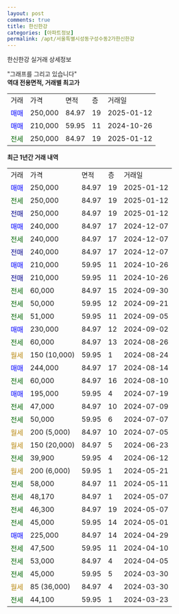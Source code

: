 ```yaml
---
layout: post
comments: true
title: 한신한강
categories: [아파트정보]
permalink: /apt/서울특별시성동구성수동2가한신한강
---
```


한신한강 실거래 상세정보

<script type="text/javascript">
  google.charts.load('current', {'packages':['line', 'corechart']});
  google.charts.setOnLoadCallback(drawChart);

  function drawChart() {
    var data = new google.visualization.DataTable();
    data.addColumn('date', '거래일');
    data.addColumn('number', "매매");
    data.addColumn('number', "전세");
    data.addColumn('number', "전매");

    data.addRows([[new Date(Date.parse("2025-01-12")), 250000, null, null], [new Date(Date.parse("2025-01-12")), null, 250000, null], [new Date(Date.parse("2025-01-12")), null, null, 250000], [new Date(Date.parse("2024-12-07")), 240000, null, null], [new Date(Date.parse("2024-12-07")), null, 240000, null], [new Date(Date.parse("2024-12-07")), null, null, 240000], [new Date(Date.parse("2024-10-26")), 210000, null, null], [new Date(Date.parse("2024-10-26")), null, null, 210000], [new Date(Date.parse("2024-09-30")), null, 60000, null], [new Date(Date.parse("2024-09-21")), null, 50000, null], [new Date(Date.parse("2024-09-05")), null, 51000, null], [new Date(Date.parse("2024-09-02")), 230000, null, null], [new Date(Date.parse("2024-08-26")), null, 60000, null], [new Date(Date.parse("2024-08-24")), null, null, null], [new Date(Date.parse("2024-08-14")), 244000, null, null], [new Date(Date.parse("2024-08-10")), null, 60000, null], [new Date(Date.parse("2024-07-19")), 195000, null, null], [new Date(Date.parse("2024-07-09")), null, 47000, null], [new Date(Date.parse("2024-07-07")), null, 50000, null], [new Date(Date.parse("2024-07-05")), null, null, null], [new Date(Date.parse("2024-06-23")), null, null, null], [new Date(Date.parse("2024-06-12")), null, 39900, null], [new Date(Date.parse("2024-05-21")), null, null, null], [new Date(Date.parse("2024-05-11")), null, 58000, null], [new Date(Date.parse("2024-05-07")), null, 48170, null], [new Date(Date.parse("2024-05-07")), null, 46300, null], [new Date(Date.parse("2024-05-01")), null, 45000, null], [new Date(Date.parse("2024-04-29")), 225000, null, null], [new Date(Date.parse("2024-04-10")), null, 47500, null], [new Date(Date.parse("2024-04-05")), null, 53000, null], [new Date(Date.parse("2024-03-30")), null, 45000, null], [new Date(Date.parse("2024-03-30")), null, null, null], [new Date(Date.parse("2024-03-23")), null, 44100, null]]);

    var options = {
      hAxis: {
        format: 'yyyy/MM/dd'
      },    
      lineWidth: 0,
      pointsVisible: true,    
      title: '최근 1년간 유형별 실거래가 분포',
      legend: { position: 'bottom' }
    };

    var formatter = new google.visualization.NumberFormat({pattern:'###,###'} );
    formatter.format(data, 1);
    formatter.format(data, 2);
    
    setTimeout(function() {
        var chart = new google.visualization.LineChart(document.getElementById('columnchart_material'));
        chart.draw(data, (options));
        document.getElementById('loading').style.display = 'none';
    }, 200);
  }
</script>


<div id="loading" style="z-index:20; display: block; margin-left: 0px">"그래프를 그리고 있습니다"</div>
<div id="columnchart_material" style="width: 95%; margin-left: 0px; display: block"></div>
<!-- contents start -->
<b>역대 전용면적, 거래별 최고가</b>
<table class="sortable">
    <tr>
      <td>거래</td>
      <td>가격</td>
      <td>면적</td>
      <td>층</td>
      <td>거래일</td>
    </tr>
        <tr>
          <td><a style="color: blue">매매</a></td>
          <td>250,000</td>
          <td>84.97</td>
          <td>19</td>
          <td>2025-01-12</td>
        </tr>            <tr>
          <td><a style="color: blue">매매</a></td>
          <td>210,000</td>
          <td>59.95</td>
          <td>11</td>
          <td>2024-10-26</td>
        </tr>        
        <tr>
              <td><a style="color: darkgreen">전세</a></td>
              <td>250,000</td>
              <td>84.97</td>
              <td>19</td>
              <td>2025-01-12</td>
            </tr>        
    
</table>

<b>최근 1년간 거래 내역</b>

<table class="sortable">
    <tr>
      <td>거래</td>
      <td>가격</td>
      <td>면적</td>
      <td>층</td>
      <td>거래일</td>
    </tr>
    <tr>
      <td><a style="color: blue">매매</a></td>
      <td>250,000</td>
      <td>84.97</td>
      <td>19</td>
      <td>2025-01-12</td>
    </tr>          <tr>
      <td><a style="color: darkgreen">전세</a></td>
      <td>250,000</td>
      <td>84.97</td>
      <td>19</td>
      <td>2025-01-12</td>
    </tr>          <tr>
      <td><a style="color: darkblue">전매</a></td>
      <td>250,000</td>
      <td>84.97</td>
      <td>19</td>
      <td>2025-01-12</td>
    </tr>          <tr>
      <td><a style="color: blue">매매</a></td>
      <td>240,000</td>
      <td>84.97</td>
      <td>17</td>
      <td>2024-12-07</td>
    </tr>          <tr>
      <td><a style="color: darkgreen">전세</a></td>
      <td>240,000</td>
      <td>84.97</td>
      <td>17</td>
      <td>2024-12-07</td>
    </tr>          <tr>
      <td><a style="color: darkblue">전매</a></td>
      <td>240,000</td>
      <td>84.97</td>
      <td>17</td>
      <td>2024-12-07</td>
    </tr>          <tr>
      <td><a style="color: blue">매매</a></td>
      <td>210,000</td>
      <td>59.95</td>
      <td>11</td>
      <td>2024-10-26</td>
    </tr>          <tr>
      <td><a style="color: darkblue">전매</a></td>
      <td>210,000</td>
      <td>59.95</td>
      <td>11</td>
      <td>2024-10-26</td>
    </tr>          <tr>
      <td><a style="color: darkgreen">전세</a></td>
      <td>60,000</td>
      <td>84.97</td>
      <td>15</td>
      <td>2024-09-30</td>
    </tr>          <tr>
      <td><a style="color: darkgreen">전세</a></td>
      <td>50,000</td>
      <td>59.95</td>
      <td>12</td>
      <td>2024-09-21</td>
    </tr>          <tr>
      <td><a style="color: darkgreen">전세</a></td>
      <td>51,000</td>
      <td>59.95</td>
      <td>11</td>
      <td>2024-09-05</td>
    </tr>          <tr>
      <td><a style="color: blue">매매</a></td>
      <td>230,000</td>
      <td>84.97</td>
      <td>12</td>
      <td>2024-09-02</td>
    </tr>          <tr>
      <td><a style="color: darkgreen">전세</a></td>
      <td>60,000</td>
      <td>84.97</td>
      <td>13</td>
      <td>2024-08-26</td>
    </tr>          <tr>
      <td><a style="color: darkgoldenrod">월세</a></td>
      <td>150 (10,000)</td>
      <td>59.95</td>
      <td>1</td>
      <td>2024-08-24</td>
    </tr>          <tr>
      <td><a style="color: blue">매매</a></td>
      <td>244,000</td>
      <td>84.97</td>
      <td>17</td>
      <td>2024-08-14</td>
    </tr>          <tr>
      <td><a style="color: darkgreen">전세</a></td>
      <td>60,000</td>
      <td>84.97</td>
      <td>16</td>
      <td>2024-08-10</td>
    </tr>          <tr>
      <td><a style="color: blue">매매</a></td>
      <td>195,000</td>
      <td>59.95</td>
      <td>4</td>
      <td>2024-07-19</td>
    </tr>          <tr>
      <td><a style="color: darkgreen">전세</a></td>
      <td>47,000</td>
      <td>84.97</td>
      <td>10</td>
      <td>2024-07-09</td>
    </tr>          <tr>
      <td><a style="color: darkgreen">전세</a></td>
      <td>50,000</td>
      <td>59.95</td>
      <td>6</td>
      <td>2024-07-07</td>
    </tr>          <tr>
      <td><a style="color: darkgoldenrod">월세</a></td>
      <td>200 (5,000)</td>
      <td>84.97</td>
      <td>10</td>
      <td>2024-07-05</td>
    </tr>          <tr>
      <td><a style="color: darkgoldenrod">월세</a></td>
      <td>150 (20,000)</td>
      <td>84.97</td>
      <td>5</td>
      <td>2024-06-23</td>
    </tr>          <tr>
      <td><a style="color: darkgreen">전세</a></td>
      <td>39,900</td>
      <td>59.95</td>
      <td>4</td>
      <td>2024-06-12</td>
    </tr>          <tr>
      <td><a style="color: darkgoldenrod">월세</a></td>
      <td>200 (6,000)</td>
      <td>59.95</td>
      <td>1</td>
      <td>2024-05-21</td>
    </tr>          <tr>
      <td><a style="color: darkgreen">전세</a></td>
      <td>58,000</td>
      <td>84.97</td>
      <td>11</td>
      <td>2024-05-11</td>
    </tr>          <tr>
      <td><a style="color: darkgreen">전세</a></td>
      <td>48,170</td>
      <td>84.97</td>
      <td>1</td>
      <td>2024-05-07</td>
    </tr>          <tr>
      <td><a style="color: darkgreen">전세</a></td>
      <td>46,300</td>
      <td>84.97</td>
      <td>19</td>
      <td>2024-05-07</td>
    </tr>          <tr>
      <td><a style="color: darkgreen">전세</a></td>
      <td>45,000</td>
      <td>59.95</td>
      <td>14</td>
      <td>2024-05-01</td>
    </tr>          <tr>
      <td><a style="color: blue">매매</a></td>
      <td>225,000</td>
      <td>84.97</td>
      <td>14</td>
      <td>2024-04-29</td>
    </tr>          <tr>
      <td><a style="color: darkgreen">전세</a></td>
      <td>47,500</td>
      <td>59.95</td>
      <td>11</td>
      <td>2024-04-10</td>
    </tr>          <tr>
      <td><a style="color: darkgreen">전세</a></td>
      <td>53,000</td>
      <td>84.97</td>
      <td>4</td>
      <td>2024-04-05</td>
    </tr>          <tr>
      <td><a style="color: darkgreen">전세</a></td>
      <td>45,000</td>
      <td>59.95</td>
      <td>5</td>
      <td>2024-03-30</td>
    </tr>          <tr>
      <td><a style="color: darkgoldenrod">월세</a></td>
      <td>85 (36,000)</td>
      <td>84.97</td>
      <td>4</td>
      <td>2024-03-30</td>
    </tr>          <tr>
      <td><a style="color: darkgreen">전세</a></td>
      <td>44,100</td>
      <td>59.95</td>
      <td>1</td>
      <td>2024-03-23</td>
    </tr>      </table>
<!-- contents end -->    

